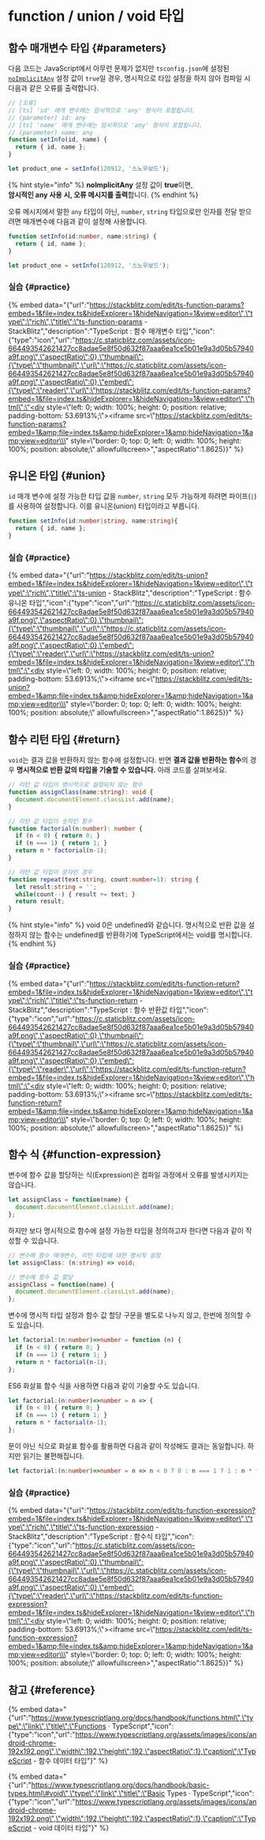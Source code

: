 # function / union / void 타입

## 함수 매개변수 타입 {#parameters}

다음 코드는 JavaScript에서 아무런 문제가 없지만 `tsconfig.json`에 설정된 [`noImplicitAny`](../cli-env/tsconfig.md#tsconfig-json) 설정 값이 `true`일 경우, 명시적으로 타입 설정을 하지 않아 컴파일 시 다음과 같은 오류를 출력합니다.

```typescript
// [오류]
// [ts] 'id' 매개 변수에는 암시적으로 'any' 형식이 포함됩니다.
// (parameter) id: any
// [ts] 'name' 매개 변수에는 암시적으로 'any' 형식이 포함됩니다.
// (parameter) name: any
function setInfo(id, name) {
  return { id, name };
}

let product_one = setInfo(120912, '스노우보드');
```

{% hint style="info" %}
**noImplicitAny** 설정 값이 **true**이면,   
**암시적인 any 사용 시, 오류 메시지를 출력**합니다.
{% endhint %}

오류 메시지에서 말한 `any` 타입이 아닌, `number`, `string` 타입으로만 인자를 전달 받으려면 매개변수에 다음과 같이 설정해 사용합니다.

```typescript
function setInfo(id:number, name:string) {
  return { id, name };
}

let product_one = setInfo(120912, '스노우보드');
```

### 실습 {#practice}

{% embed data="{\"url\":\"https://stackblitz.com/edit/ts-function-params?embed=1&file=index.ts&hideExplorer=1&hideNavigation=1&view=editor\",\"type\":\"rich\",\"title\":\"ts-function-params - StackBlitz\",\"description\":\"TypeScript : 함수 매개변수 타입\",\"icon\":{\"type\":\"icon\",\"url\":\"https://c.staticblitz.com/assets/icon-664493542621427cc8adae5e8f50d632f87aaa6ea1ce5b01e9a3d05b57940a9f.png\",\"aspectRatio\":0},\"thumbnail\":{\"type\":\"thumbnail\",\"url\":\"https://c.staticblitz.com/assets/icon-664493542621427cc8adae5e8f50d632f87aaa6ea1ce5b01e9a3d05b57940a9f.png\",\"aspectRatio\":0},\"embed\":{\"type\":\"reader\",\"url\":\"https://stackblitz.com/edit/ts-function-params?embed=1&file=index.ts&hideExplorer=1&hideNavigation=1&view=editor\",\"html\":\"<div style=\\\"left: 0; width: 100%; height: 0; position: relative; padding-bottom: 53.6913%;\\\"><iframe src=\\\"https://stackblitz.com/edit/ts-function-params?embed=1&amp;file=index.ts&amp;hideExplorer=1&amp;hideNavigation=1&amp;view=editor\\\" style=\\\"border: 0; top: 0; left: 0; width: 100%; height: 100%; position: absolute;\\\" allowfullscreen></iframe></div>\",\"aspectRatio\":1.8625}}" %}

## 유니온 타입 {#union}

`id` 매개 변수에 설정 가능한 타입 값을 `number`, `string` 모두 가능하게 하려면 파이프\(`|`\)를 사용하여 설정합니다. 이를 유니온\(union\) 타입이라고 부릅니다.

```typescript
function setInfo(id:number|string, name:string){
  return { id, name };
}
```

### 실습 {#practice}

{% embed data="{\"url\":\"https://stackblitz.com/edit/ts-union?embed=1&file=index.ts&hideExplorer=1&hideNavigation=1&view=editor\",\"type\":\"rich\",\"title\":\"ts-union - StackBlitz\",\"description\":\"TypeScript : 함수 유니온 타입\",\"icon\":{\"type\":\"icon\",\"url\":\"https://c.staticblitz.com/assets/icon-664493542621427cc8adae5e8f50d632f87aaa6ea1ce5b01e9a3d05b57940a9f.png\",\"aspectRatio\":0},\"thumbnail\":{\"type\":\"thumbnail\",\"url\":\"https://c.staticblitz.com/assets/icon-664493542621427cc8adae5e8f50d632f87aaa6ea1ce5b01e9a3d05b57940a9f.png\",\"aspectRatio\":0},\"embed\":{\"type\":\"reader\",\"url\":\"https://stackblitz.com/edit/ts-union?embed=1&file=index.ts&hideExplorer=1&hideNavigation=1&view=editor\",\"html\":\"<div style=\\\"left: 0; width: 100%; height: 0; position: relative; padding-bottom: 53.6913%;\\\"><iframe src=\\\"https://stackblitz.com/edit/ts-union?embed=1&amp;file=index.ts&amp;hideExplorer=1&amp;hideNavigation=1&amp;view=editor\\\" style=\\\"border: 0; top: 0; left: 0; width: 100%; height: 100%; position: absolute;\\\" allowfullscreen></iframe></div>\",\"aspectRatio\":1.8625}}" %}

## 함수 리턴 타입 {#return}

`void`는 결과 값을 반환하지 않는 함수에 설정합니다. 반면 **결과 값을 반환하는 함수**의 경우 **명시적으로 반환 값의 타입을 기술할 수 있습니다.** 아래 코드를 살펴보세요.

```typescript
// 리턴 값 타입이 명시적으로 설정되지 않는 함수
function assignClass(name:string): void {
  document.documentElement.classList.add(name);
}

// 리턴 값 타입이 숫자인 함수
function factorial(n:number): number {
  if (n < 0) { return 0; }
  if (n === 1) { return 1; }
  return n * factorial(n-1);
}

// 리턴 값 타입이 문자인 경우
function repeat(text:string, count:number=1): string {
  let result:string = '';
  while(count--) { result += text; }
  return result;
}
```

{% hint style="info" %}
void 0은 undefined와 같습니다. 명시적으로 반환 값을 설정하지 않는 함수는 undefined를 반환하기에 TypeScript에서는 void를 명시합니다.
{% endhint %}

### 실습 {#practice}

{% embed data="{\"url\":\"https://stackblitz.com/edit/ts-function-return?embed=1&file=index.ts&hideExplorer=1&hideNavigation=1&view=editor\",\"type\":\"rich\",\"title\":\"ts-function-return - StackBlitz\",\"description\":\"TypeScript : 함수 반환값 타입\",\"icon\":{\"type\":\"icon\",\"url\":\"https://c.staticblitz.com/assets/icon-664493542621427cc8adae5e8f50d632f87aaa6ea1ce5b01e9a3d05b57940a9f.png\",\"aspectRatio\":0},\"thumbnail\":{\"type\":\"thumbnail\",\"url\":\"https://c.staticblitz.com/assets/icon-664493542621427cc8adae5e8f50d632f87aaa6ea1ce5b01e9a3d05b57940a9f.png\",\"aspectRatio\":0},\"embed\":{\"type\":\"reader\",\"url\":\"https://stackblitz.com/edit/ts-function-return?embed=1&file=index.ts&hideExplorer=1&hideNavigation=1&view=editor\",\"html\":\"<div style=\\\"left: 0; width: 100%; height: 0; position: relative; padding-bottom: 53.6913%;\\\"><iframe src=\\\"https://stackblitz.com/edit/ts-function-return?embed=1&amp;file=index.ts&amp;hideExplorer=1&amp;hideNavigation=1&amp;view=editor\\\" style=\\\"border: 0; top: 0; left: 0; width: 100%; height: 100%; position: absolute;\\\" allowfullscreen></iframe></div>\",\"aspectRatio\":1.8625}}" %}

## 함수 식 {#function-expression}

변수에 함수 값을 할당하는 식\(Expression\)은 컴파일 과정에서 오류를 발생시키지는 않습니다.

```typescript
let assignClass = function(name) {
  document.documentElement.classList.add(name);
};
```

하지만 보다 명시적으로 함수에 설정 가능한 타입을 정의하고자 한다면 다음과 같이 작성할 수 있습니다.

```typescript
// 변수에 함수 매개변수, 리턴 타입에 대한 명시적 설정
let assignClass: (n:string) => void;

// 변수에 함수 값 할당
assignClass = function(name) {
  document.documentElement.classList.add(name);
};
```

변수에 명시적 타입 설정과 함수 값 할당 구문을 별도로 나누지 않고, 한번에 정의할 수도 있습니다.

```typescript
let factorial:(n:number)=>number = function (n) {
  if (n < 0) { return 0; }
  if (n === 1) { return 1; }
  return n * factorial(n-1);
};
```

ES6 화살표 함수 식을 사용하면 다음과 같이 기술할 수도 있습니다.

```typescript
let factorial:(n:number)=>number = n => {
  if (n < 0) { return 0; }
  if (n === 1) { return 1; }
  return n * factorial(n-1);
};
```

문이 아닌 식으로 화살표 함수를 활용하면 다음과 같이 작성해도 결과는 동일합니다. 하지만 읽기는 불편해집니다.

```typescript
let factorial:(n:number)=>number = n => n < 0 ? 0 : n === 1 ? 1 : n * factorial(n-1);
```

### 실습 {#practice}

{% embed data="{\"url\":\"https://stackblitz.com/edit/ts-function-expression?embed=1&file=index.ts&hideExplorer=1&hideNavigation=1&view=editor\",\"type\":\"rich\",\"title\":\"ts-function-expression - StackBlitz\",\"description\":\"TypeScript : 함수식 타입\",\"icon\":{\"type\":\"icon\",\"url\":\"https://c.staticblitz.com/assets/icon-664493542621427cc8adae5e8f50d632f87aaa6ea1ce5b01e9a3d05b57940a9f.png\",\"aspectRatio\":0},\"thumbnail\":{\"type\":\"thumbnail\",\"url\":\"https://c.staticblitz.com/assets/icon-664493542621427cc8adae5e8f50d632f87aaa6ea1ce5b01e9a3d05b57940a9f.png\",\"aspectRatio\":0},\"embed\":{\"type\":\"reader\",\"url\":\"https://stackblitz.com/edit/ts-function-expression?embed=1&file=index.ts&hideExplorer=1&hideNavigation=1&view=editor\",\"html\":\"<div style=\\\"left: 0; width: 100%; height: 0; position: relative; padding-bottom: 53.6913%;\\\"><iframe src=\\\"https://stackblitz.com/edit/ts-function-expression?embed=1&amp;file=index.ts&amp;hideExplorer=1&amp;hideNavigation=1&amp;view=editor\\\" style=\\\"border: 0; top: 0; left: 0; width: 100%; height: 100%; position: absolute;\\\" allowfullscreen></iframe></div>\",\"aspectRatio\":1.8625}}" %}

## 참고 {#reference}

{% embed data="{\"url\":\"https://www.typescriptlang.org/docs/handbook/functions.html\",\"type\":\"link\",\"title\":\"Functions · TypeScript\",\"icon\":{\"type\":\"icon\",\"url\":\"https://www.typescriptlang.org/assets/images/icons/android-chrome-192x192.png\",\"width\":192,\"height\":192,\"aspectRatio\":1},\"caption\":\"TypeScript - 함수 데이터 타입\"}" %}

{% embed data="{\"url\":\"https://www.typescriptlang.org/docs/handbook/basic-types.html\#void\",\"type\":\"link\",\"title\":\"Basic Types · TypeScript\",\"icon\":{\"type\":\"icon\",\"url\":\"https://www.typescriptlang.org/assets/images/icons/android-chrome-192x192.png\",\"width\":192,\"height\":192,\"aspectRatio\":1},\"caption\":\"TypeScript - void 데이터 타입\"}" %}

